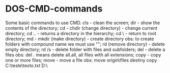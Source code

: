# DOS-CMD-commands
Some basic commands to use CMD.
cls - clean the screen;
dir - show the contents of the directory;
cd - chdir (change directory) - change current directory;
cd .. - returns a directory in the hierarchy;
cd \ - return to root directory;
md - mkdir (make directory) - create directory
   obs: to create folders with compound name we must use "";
rd (remove directory) - delete empty directory;
rd /s - delete folder with files and subfolders;
del - delete a files
   obs: del *.* means delete all.all, all files with all extensions;
copy - copy one or more files;
move - move a file
   obs: move origin\files destiny
        copy C:\teste\texto.txt D:\
